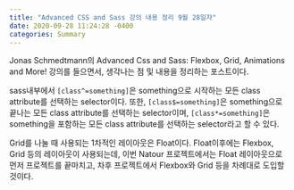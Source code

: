 ```yaml
---
title: "Advanced CSS and Sass 강의 내용 정리 9월 28일자"
date: 2020-09-28 11:24:28 -0400
categories: Summary
---
```


Jonas Schmedtmann의 Advanced Css and Sass: Flexbox, Grid, Animations and More! 강의를 들으면서, 생각나는 점 및 내용을 정리하는 포스트이다.

sass내부에서 `[class^=something]`은 something으로 시작하는 모든 class attribute를 선택하는 selector이다.
또한, `[class$=something]`은 something으로 끝나는 모든 class attribute를 선택하는 selector이며, `[class*=something]`은 something을 포함하는 모든 class attribute를 선택하는 selector라고 할 수 있다.

Grid를 나눌 때 사용되는 1차적인 레이아웃은 Float이다. Float이후에는 Flexbox, Grid 등의 레이아웃이 사용되는데, 이번 Natour 프로젝트에서는 Float 레이아웃으로 먼저 프로젝트를 끝마치고, 차후 프로젝트에서 Flexbox와 Grid 등을 차례대로 도입할 것이다.
